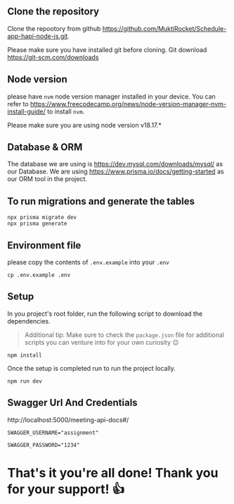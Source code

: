 ## Clone the repository

Clone the repootory from github https://github.com/MuktiRocket/Schedule-app-hapi-node-js.git.

Please make sure you have installed git before cloning.
Git download https://git-scm.com/downloads

## Node version

please have `nvm` node version manager installed in your device. You can refer to https://www.freecodecamp.org/news/node-version-manager-nvm-install-guide/ to install `nvm`.

Please make sure you are using node version v18.17.\*

## Database & ORM

The database we are using is https://dev.mysql.com/downloads/mysql/ as our Database.
We are using https://www.prisma.io/docs/getting-started as our ORM tool in the project.

## To run migrations and generate the tables

    npx prisma migrate dev
    npx prisma generate

## Environment file

please copy the contents of `.env.example` into your `.env`

    cp .env.example .env

## Setup

In you project's root folder, run the following script to download the dependencies.

> Additional tip: Make sure to check the `package.json` file for additional scripts you can venture into for your own curiosity 😉

    npm install

Once the setup is completed run to run the project locally.

    npm run dev

## Swagger Url And Credentials

http://localhost:5000/meeting-api-docs#/

    SWAGGER_USERNAME="assignment"

    SWAGGER_PASSWORD="1234"

# That's it you're all done! Thank you for your support! 👍
